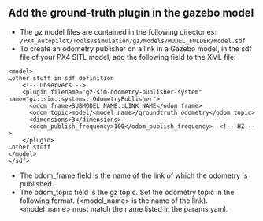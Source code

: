 ## Add the ground-truth plugin in the gazebo model
- The gz model files are contained in the following directories: ``/PX4_Autopilot/Tools/simulation/gz/models/MODEL_FOLDER/model.sdf``
- To create an odometry publisher on a link in a Gazebo model, in the sdf file of your PX4 SITL model, add the following field to the XML file:
```
<model>
…other stuff in sdf definition
    <!-- Observers -->
    <plugin filename="gz-sim-odometry-publisher-system" name="gz::sim::systems::OdometryPublisher">
      <odom_frame>SUBMODEL_NAME::LINK_NAME</odom_frame>
      <odom_topic>model/<model_name>/groundtruth_odometry</odom_topic>
      <dimensions>3</dimensions>
      <odom_publish_frequency>100</odom_publish_frequency>  <!-- HZ -->
    </plugin>
…other stuff
</model>
</sdf>
```
- The odom_frame field is the name of the link of which the odometry is published.
- The odom_topic field is the gz topic. Set the odometry topic in the following format. (<model_name> is the name of the link). <model_name> must match the name listed in the params.yaml.